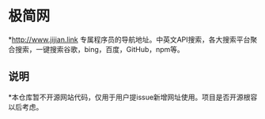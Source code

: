 # 极简网
*http://www.jijian.link 专属程序员的导航地址。中英文API搜索，各大搜索平台聚合搜索，一键搜索谷歌，bing，百度，GitHub，npm等。

## 说明
*本仓库暂不开源网站代码，仅用于用户提issue新增网址使用。项目是否开源根容以后考虑。
